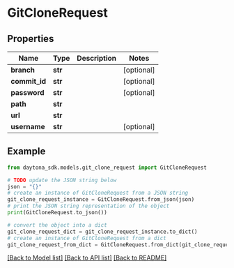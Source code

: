 # GitCloneRequest


## Properties

Name | Type | Description | Notes
------------ | ------------- | ------------- | -------------
**branch** | **str** |  | [optional] 
**commit_id** | **str** |  | [optional] 
**password** | **str** |  | [optional] 
**path** | **str** |  | 
**url** | **str** |  | 
**username** | **str** |  | [optional] 

## Example

```python
from daytona_sdk.models.git_clone_request import GitCloneRequest

# TODO update the JSON string below
json = "{}"
# create an instance of GitCloneRequest from a JSON string
git_clone_request_instance = GitCloneRequest.from_json(json)
# print the JSON string representation of the object
print(GitCloneRequest.to_json())

# convert the object into a dict
git_clone_request_dict = git_clone_request_instance.to_dict()
# create an instance of GitCloneRequest from a dict
git_clone_request_from_dict = GitCloneRequest.from_dict(git_clone_request_dict)
```
[[Back to Model list]](../README.md#documentation-for-models) [[Back to API list]](../README.md#documentation-for-api-endpoints) [[Back to README]](../README.md)


